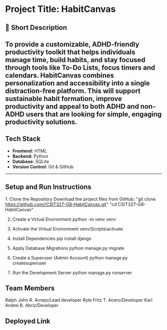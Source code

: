 # Project Title: HabitCanvas

## 📝 Short Description
To provide a customizable, ADHD-friendly productivity toolkit that helps individuals manage time, build habits, and stay focused through tools like To-Do Lists, focus timers and calendars. HabitCanvas combines personalization and accessibility into a single distraction-free platform. This will support sustainable habit formation, improve productivity and appeal to both ADHD and non-ADHD users that are looking for simple, engaging productivity solutions. 
---

## Tech Stack
- **Frontend:** HTML
- **Backend:** Python
- **Database:** SQLite
- **Version Control:** Git & GitHub

---

## Setup and Run Instructions
1️. Clone the Repository
Download the project files from GitHub: "git clone https://github.com//CSIT327-G8-HabitCanvas.git" "cd CSIT327-G8-HabitCanvas"

2. Create a Virtual Environment
python -m venv venv

3. Activate the Virtual Environment
venv\Scripts\activate

4. Install Dependencies
pip install django

5. Apply Database Migrations
python manage.py migrate

6. Create a Superuser (Admin Account)
python manage.py createsuperuser

7. Run the Development Server
python manage.py runserver

## Team Members

Ralph John R. Arnejo/Lead developer
Ryle Fritz T. Acero/Developer
Karl Andrei B. Abriz/Developer
## Deployed Link




